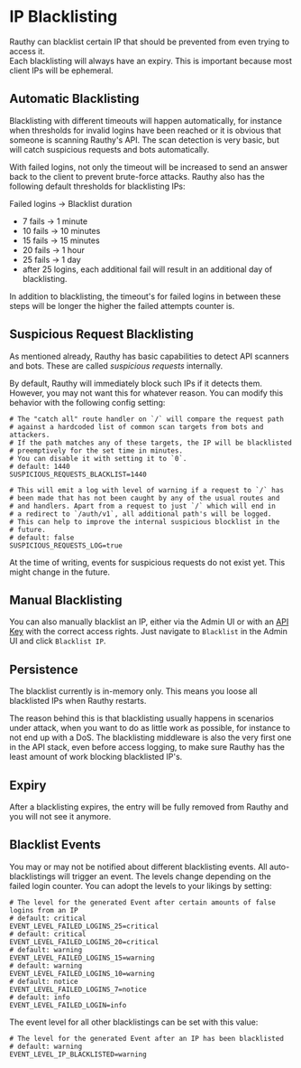 # IP Blacklisting

Rauthy can blacklist certain IP that should be prevented from even trying to access it.  
Each blacklisting will always have an expiry. This is important because most client IPs will be ephemeral.

## Automatic Blacklisting

Blacklisting with different timeouts will happen automatically, for instance when thresholds for invalid logins have
been reached or it is obvious that someone is scanning Rauthy's API. The scan detection is very basic, but will catch
suspicious requests and bots automatically.

With failed logins, not only the timeout will be increased to send an answer back to the client to prevent brute-force
attacks. Rauthy also has the following default thresholds for blacklisting IPs:

Failed logins -> Blacklist duration

- 7 fails -> 1 minute
- 10 fails -> 10 minutes
- 15 fails -> 15 minutes
- 20 fails -> 1 hour
- 25 fails -> 1 day
- after 25 logins, each additional fail will result in an additional day of blacklisting.

In addition to blacklisting, the timeout's for failed logins in between these steps will be longer the higher the
failed attempts counter is.

## Suspicious Request Blacklisting

As mentioned already, Rauthy has basic capabilities to detect API scanners and bots. These are called *suspicious
requests* internally.

By default, Rauthy will immediately block such IPs if it detects them. However, you may not want this for whatever
reason. You can modify this behavior with the following config setting:

```
# The "catch all" route handler on `/` will compare the request path
# against a hardcoded list of common scan targets from bots and attackers.
# If the path matches any of these targets, the IP will be blacklisted
# preemptively for the set time in minutes.
# You can disable it with setting it to `0`.
# default: 1440
SUSPICIOUS_REQUESTS_BLACKLIST=1440

# This will emit a log with level of warning if a request to `/` has
# been made that has not been caught by any of the usual routes and
# and handlers. Apart from a request to just `/` which will end in
# a redirect to `/auth/v1`, all additional path's will be logged.
# This can help to improve the internal suspicious blocklist in the
# future.
# default: false
SUSPICIOUS_REQUESTS_LOG=true
```

At the time of writing, events for suspicious requests do not exist yet. This might change in the future.

## Manual Blacklisting

You can also manually blacklist an IP, either via the Admin UI or with an [API Key](api_keys.md) with the correct
access rights. Just navigate to `Blacklist` in the Admin UI and click `Blacklist IP`.

## Persistence

The blacklist currently is in-memory only. This means you loose all blacklisted IPs when Rauthy restarts.

The reason behind this is that blacklisting usually happens in scenarios under attack, when you want to do as little
work as possible, for instance to not end up with a DoS. The blacklisting middleware is also the very first one in
the API stack, even before access logging, to make sure Rauthy has the least amount of work blocking blacklisted IP's.

## Expiry

After a blacklisting expires, the entry will be fully removed from Rauthy and you will not see it anymore.

## Blacklist Events

You may or may not be notified about different blacklisting events. All auto-blacklistings will trigger an event.
The levels change depending on the failed login counter. You can adopt the levels to your likings by setting:

```
# The level for the generated Event after certain amounts of false logins from an IP
# default: critical
EVENT_LEVEL_FAILED_LOGINS_25=critical
# default: critical
EVENT_LEVEL_FAILED_LOGINS_20=critical
# default: warning
EVENT_LEVEL_FAILED_LOGINS_15=warning
# default: warning
EVENT_LEVEL_FAILED_LOGINS_10=warning
# default: notice
EVENT_LEVEL_FAILED_LOGINS_7=notice
# default: info
EVENT_LEVEL_FAILED_LOGIN=info
```

The event level for all other blacklistings can be set with this value:

```
# The level for the generated Event after an IP has been blacklisted
# default: warning
EVENT_LEVEL_IP_BLACKLISTED=warning
```
